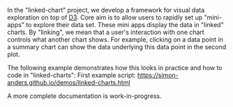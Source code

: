 In the "linked-chart" project, we develop a framework for visual data exploration on top of [D3](http://d3js.org). 
Core aim is to allow 
users to rapidly set up "mini-apps" to explore their data set. These mini apps display the data in "linked" 
charts. By "linking", we mean that a user's interaction with one chart controls what another chart shows. For example, clicking
on a data point in a summary chart can show the data underlying this data point in the second plot.

The following example demonstrates how this looks in practice and how to code in "linked-charts":
First example script: https://simon-anders.github.io/demos/linked-charts.html

A more complete documentation is work-in-progress.
